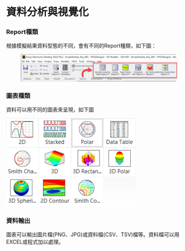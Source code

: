 # 資料分析與視覺化

### Report種類

根據模擬結果資料型態的不同，會有不同的Report種類，如下圖：

<figure><img src="../.gitbook/assets/image (1) (4).png" alt=""><figcaption></figcaption></figure>

### 圖表種類

資料可以用不同的圖表來呈現，如下圖

![](<../.gitbook/assets/image (3).png>)

### 資料輸出

圖表可以輸出圖片檔(PNG、JPG)或資料檔(CSV、TSV)檔等。資料檔可以用EXCEL或程式加以處理。
